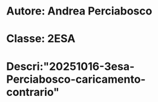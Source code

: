 # Autore: Andrea Perciabosco
# Classe: 2ESA
# Descri:"20251016-3esa-Perciabosco-caricamento-contrario"
